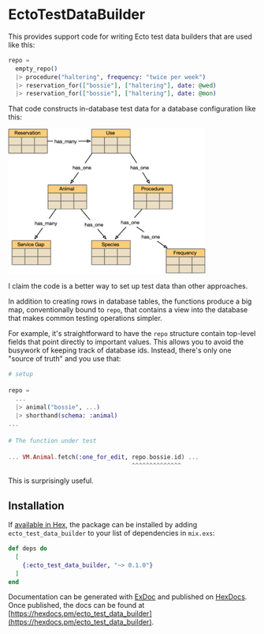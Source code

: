 # EctoTestDataBuilder

This provides support code for writing Ecto test data builders that
are used like this:

```elixir
repo = 
  empty_repo()
  |> procedure("haltering", frequency: "twice per week")
  |> reservation_for(["bossie"], ["haltering"], date: @wed)
  |> reservation_for(["bossie"], ["haltering"], date: @mon)
```

That code constructs in-database test data for a database
configuration like this:

<img src="/pics/reservation_schema.png" width="400px"/>

I claim the code is a better way to set up test data than other approaches. 

In addition to creating rows in database tables, the functions produce a big map, conventionally bound to `repo`, that 
contains a view into the database that makes common testing operations simpler.

For example, it's straightforward to have the `repo` structure contain top-level fields that point directly to important values. This allows you to avoid the busywork of keeping track of database ids. Instead, there's only one "source of truth" and you use that:

```elixir
# setup

repo = 
  ...
  |> animal("bossie", ...)
  |> shorthand(schema: :animal)
...

# The function under test

... VM.Animal.fetch(:one_for_edit, repo.bossie.id) ...
                                   ^^^^^^^^^^^^^^
```

This is surprisingly useful.



## Installation

If [available in Hex](https://hex.pm/docs/publish), the package can be installed
by adding `ecto_test_data_builder` to your list of dependencies in `mix.exs`:

```elixir
def deps do
  [
    {:ecto_test_data_builder, "~> 0.1.0"}
  ]
end
```

Documentation can be generated with [ExDoc](https://github.com/elixir-lang/ex_doc)
and published on [HexDocs](https://hexdocs.pm). Once published, the docs can
be found at [https://hexdocs.pm/ecto_test_data_builder](https://hexdocs.pm/ecto_test_data_builder).

